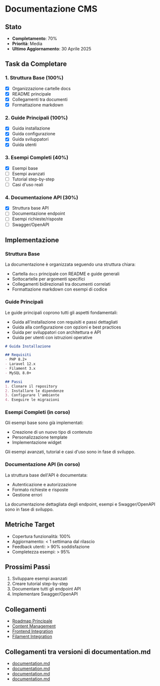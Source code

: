 # Documentazione CMS

## Stato
- **Completamento**: 70%
- **Priorità**: Media
- **Ultimo Aggiornamento**: 30 Aprile 2025

## Task da Completare

### 1. Struttura Base (100%)
- [x] Organizzazione cartelle docs
- [x] README principale
- [x] Collegamenti tra documenti
- [x] Formattazione markdown

### 2. Guide Principali (100%)
- [x] Guida installazione
- [x] Guida configurazione
- [x] Guida sviluppatori
- [x] Guida utenti

### 3. Esempi Completi (40%)
- [x] Esempi base
- [ ] Esempi avanzati
- [ ] Tutorial step-by-step
- [ ] Casi d'uso reali

### 4. Documentazione API (30%)
- [x] Struttura base API
- [ ] Documentazione endpoint
- [ ] Esempi richieste/risposte
- [ ] Swagger/OpenAPI

## Implementazione

### Struttura Base
La documentazione è organizzata seguendo una struttura chiara:
- Cartella `docs` principale con README e guide generali
- Sottocartelle per argomenti specifici
- Collegamenti bidirezionali tra documenti correlati
- Formattazione markdown con esempi di codice

### Guide Principali
Le guide principali coprono tutti gli aspetti fondamentali:
- Guida all'installazione con requisiti e passi dettagliati
- Guida alla configurazione con opzioni e best practices
- Guida per sviluppatori con architettura e API
- Guida per utenti con istruzioni operative

```markdown
# Guida Installazione

## Requisiti
- PHP 8.2+
- Laravel 12.x
- Filament 3.x
- MySQL 8.0+

## Passi
1. Clonare il repository
2. Installare le dipendenze
3. Configurare l'ambiente
4. Eseguire le migrazioni
```

### Esempi Completi (in corso)
Gli esempi base sono già implementati:
- Creazione di un nuovo tipo di contenuto
- Personalizzazione template
- Implementazione widget

Gli esempi avanzati, tutorial e casi d'uso sono in fase di sviluppo.

### Documentazione API (in corso)
La struttura base dell'API è documentata:
- Autenticazione e autorizzazione
- Formato richieste e risposte
- Gestione errori

La documentazione dettagliata degli endpoint, esempi e Swagger/OpenAPI sono in fase di sviluppo.

## Metriche Target
- Copertura funzionalità: 100%
- Aggiornamento: < 1 settimana dal rilascio
- Feedback utenti: > 90% soddisfazione
- Completezza esempi: > 95%

## Prossimi Passi
1. Sviluppare esempi avanzati
2. Creare tutorial step-by-step
3. Documentare tutti gli endpoint API
4. Implementare Swagger/OpenAPI

## Collegamenti
- [Roadmap Principale](../../roadmap.md)
- [Content Management](./content-management.md)
- [Frontend Integration](./frontend-integration.md)
- [Filament Integration](./filament-integration.md)

## Collegamenti tra versioni di documentation.md
* [documentation.md](docs/rules/documentation.md)
* [documentation.md](laravel/Modules/Xot/docs/documentation.md)
* [documentation.md](laravel/Modules/Xot/docs/guidelines/documentation.md)
* [documentation.md](laravel/Modules/Cms/docs/roadmap/features/documentation.md)

